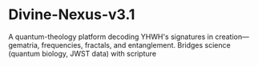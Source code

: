 # Divine-Nexus-v3.1
A quantum-theology platform decoding YHWH's signatures in creation—gematria, frequencies, fractals, and entanglement. Bridges science (quantum biology, JWST data) with scripture 
